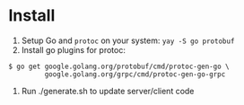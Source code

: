 
# Install

1. Setup Go and `protoc` on your system: `yay -S go protobuf`
1. Install go plugins for protoc:
```
$ go get google.golang.org/protobuf/cmd/protoc-gen-go \
         google.golang.org/grpc/cmd/protoc-gen-go-grpc
```
1. Run ./generate.sh to update server/client code
